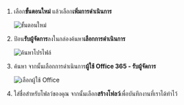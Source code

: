 1. เลือก**ขั้นตอนใหม่** แล้วเลือก**เพิ่มการดำเนินการ**
   
    ![ขั้นตอนใหม่](media/modern-approvals/select-sharepoint-add-action.png)
2. ป้อน**รับผู้จัดการ**ลงในกล่องค้นหา**เลือกการดำเนินการ**
   
    ![ค้นหาโปรไฟล์](media/modern-approvals/search-for-profile.png)
3. ค้นหา จากนั้นเลือกการดำเนินการ**ผู้ใช้ Office 365 - รับผู้จัดการ**
   
    ![เลือกผู้ใช้ Office](media/modern-approvals/select-my-profile.png)
4. ใส่ชื่อสำหรับโฟลว์ของคุณ จากนั้นเลือก**สร้างโฟลว์**เพื่อบันทึกงานที่เราได้ทำไว้

